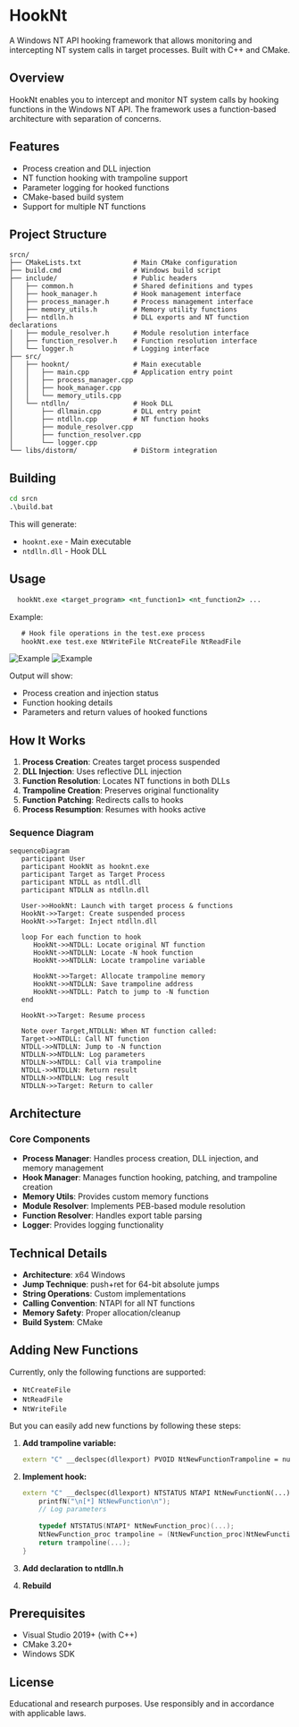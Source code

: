 # HookNt

A Windows NT API hooking framework that allows monitoring and intercepting NT system calls in target processes. Built with C++ and CMake.

## Overview

HookNt enables you to intercept and monitor NT system calls by hooking functions in the Windows NT API. The framework uses a function-based architecture with separation of concerns.

## Features

- Process creation and DLL injection
- NT function hooking with trampoline support
- Parameter logging for hooked functions
- CMake-based build system
- Support for multiple NT functions

## Project Structure

```
srcn/
├── CMakeLists.txt             # Main CMake configuration
├── build.cmd                  # Windows build script
├── include/                   # Public headers
│   ├── common.h               # Shared definitions and types
│   ├── hook_manager.h         # Hook management interface
│   ├── process_manager.h      # Process management interface
│   ├── memory_utils.h         # Memory utility functions
│   ├── ntdlln.h               # DLL exports and NT function declarations
│   ├── module_resolver.h      # Module resolution interface
│   ├── function_resolver.h    # Function resolution interface
│   └── logger.h               # Logging interface
├── src/
│   ├── hooknt/                # Main executable
│   │   ├── main.cpp           # Application entry point
│   │   ├── process_manager.cpp
│   │   ├── hook_manager.cpp
│   │   └── memory_utils.cpp
│   └── ntdlln/                # Hook DLL
│       ├── dllmain.cpp        # DLL entry point
│       ├── ntdlln.cpp         # NT function hooks
│       ├── module_resolver.cpp
│       ├── function_resolver.cpp
│       └── logger.cpp
└── libs/distorm/              # DiStorm integration
```

## Building

```cmd
cd srcn
.\build.bat
```

This will generate:
- `hooknt.exe` - Main executable
- `ntdlln.dll` - Hook DLL

## Usage

```cmd
  hookNt.exe <target_program> <nt_function1> <nt_function2> ...
```

Example:

```cmd
   # Hook file operations in the test.exe process
   hookNt.exe test.exe NtWriteFile NtCreateFile NtReadFile
```

![Example](./imgs/image-1.png)
![Example](./imgs/image-2.png)

Output will show:
- Process creation and injection status
- Function hooking details
- Parameters and return values of hooked functions

## How It Works

1. **Process Creation**: Creates target process suspended
2. **DLL Injection**: Uses reflective DLL injection
3. **Function Resolution**: Locates NT functions in both DLLs
4. **Trampoline Creation**: Preserves original functionality
5. **Function Patching**: Redirects calls to hooks
6. **Process Resumption**: Resumes with hooks active

### Sequence Diagram

```mermaid
sequenceDiagram
   participant User
   participant HookNt as hooknt.exe
   participant Target as Target Process
   participant NTDLL as ntdll.dll
   participant NTDLLN as ntdlln.dll

   User->>HookNt: Launch with target process & functions
   HookNt->>Target: Create suspended process
   HookNt->>Target: Inject ntdlln.dll
    
   loop For each function to hook
      HookNt->>NTDLL: Locate original NT function
      HookNt->>NTDLLN: Locate -N hook function
      HookNt->>NTDLLN: Locate trampoline variable
      
      HookNt->>Target: Allocate trampoline memory
      HookNt->>NTDLLN: Save trampoline address
      HookNt->>NTDLL: Patch to jump to -N function
   end
    
   HookNt->>Target: Resume process
   
   Note over Target,NTDLLN: When NT function called:
   Target->>NTDLL: Call NT function
   NTDLL->>NTDLLN: Jump to -N function
   NTDLLN->>NTDLLN: Log parameters
   NTDLLN->>NTDLL: Call via trampoline
   NTDLL->>NTDLLN: Return result
   NTDLLN->>NTDLLN: Log result
   NTDLLN->>Target: Return to caller
```

## Architecture

### Core Components

- **Process Manager**: Handles process creation, DLL injection, and memory management
- **Hook Manager**: Manages function hooking, patching, and trampoline creation
- **Memory Utils**: Provides custom memory functions
- **Module Resolver**: Implements PEB-based module resolution
- **Function Resolver**: Handles export table parsing
- **Logger**: Provides logging functionality

## Technical Details

- **Architecture**: x64 Windows
- **Jump Technique**: push+ret for 64-bit absolute jumps
- **String Operations**: Custom implementations
- **Calling Convention**: NTAPI for all NT functions
- **Memory Safety**: Proper allocation/cleanup
- **Build System**: CMake

## Adding New Functions

Currently, only the following functions are supported:
- `NtCreateFile`
- `NtReadFile`
- `NtWriteFile`

But you can easily add new functions by following these steps:

1. **Add trampoline variable:**
   ```cpp
   extern "C" __declspec(dllexport) PVOID NtNewFunctionTrampoline = nullptr;
   ```

2. **Implement hook:**
   ```cpp
   extern "C" __declspec(dllexport) NTSTATUS NTAPI NtNewFunctionN(...) {
       printfN("\n[*] NtNewFunction\n");
       // Log parameters
       
       typedef NTSTATUS(NTAPI* NtNewFunction_proc)(...);
       NtNewFunction_proc trampoline = (NtNewFunction_proc)NtNewFunctionTrampoline;
       return trampoline(...);
   }
   ```

3. **Add declaration to ntdlln.h**
4. **Rebuild**

## Prerequisites

- Visual Studio 2019+ (with C++)
- CMake 3.20+
- Windows SDK

## License

Educational and research purposes. Use responsibly and in accordance with applicable laws. 